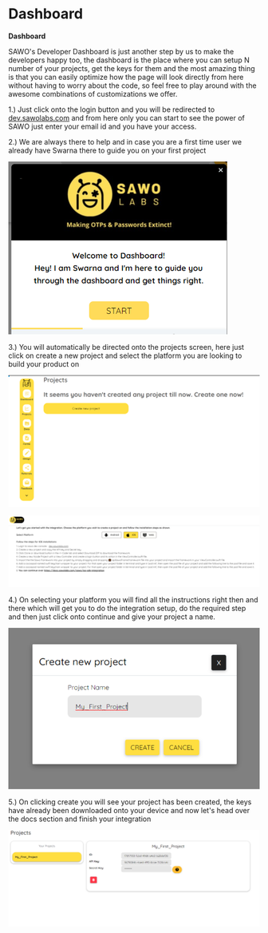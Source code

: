 # Dashboard

**Dashboard**

SAWO's Developer Dashboard is just another step by us to make the developers happy too, the dashboard is the place where you can setup N number of your projects, get the keys for them and the most amazing thing is that you can easily optimize how the page will look directly from here without having to worry about the code, so feel free to play around with the awesome combinations of customizations we offer.

1.\) Just click onto the login button and you will be redirected to [dev.sawolabs.com](http://dev.sawolabs.com/) and from here only you can start to see the power of SAWO just enter your email id and you have your access.

2.\) We are always there to help and in case you are a first time user we already have Swarna there to guide you on your first project

![](../.gitbook/assets/untitled-9-.png)

3.\) You will automatically be directed onto the projects screen, here just click on create a new project and select the platform you are looking to build your product on

![](../.gitbook/assets/untitled-10-.png)

![](../.gitbook/assets/untitled-11-.png)

4.\) On selecting your platform you will find all the instructions right then and there which will get you to do the integration setup, do the required step and then just click onto continue and give your project a name.

![](../.gitbook/assets/untitled-12-.png)

5.\) On clicking create you will see your project has been created, the keys have already been downloaded onto your device and now let's head over the docs section and finish your integration

![](../.gitbook/assets/untitled-13-.png)

